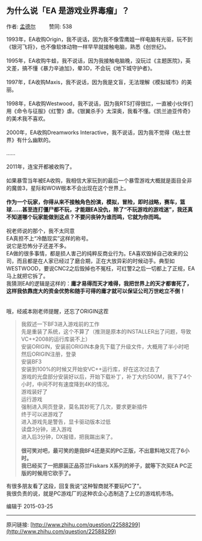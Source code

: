 ## 为什么说「EA 是游戏业界毒瘤」？

作者: [孟德尔](http://www.zhihu.com/people/meng-de-er)&nbsp;&nbsp;&nbsp;&nbsp;&nbsp;&nbsp;&nbsp;&nbsp; 赞同: 538


1993年，EA收购Origin，我不说话，因为我不像雪鹰姐一样电脑有光驱，玩不到《银河飞将》，也不像软体动物一样早早就接触电脑，熟悉《创世纪》。<br><br>1995年，EA收购牛蛙，我不说话，因为我接触电脑晚，没玩过《主题医院》，英文差，搞不懂《暴力辛迪加》，晕3D，不会玩《地下城守护者》。<br><br>1997年，EA收购Maxis，我不说话，因为我是文盲，无法理解《模拟城市》的美丽。<br><br>1998年，EA收购Westwood，我不说话，因为我RTS打得很烂，一直被小伙伴们用《命令与征服》《红警》虐。《银翼杀手》太深奥，我看不懂。《凯兰迪亚传奇》的美术我不喜欢。<br><br>2000年，EA收购Dreamworks Interactive，我不说话，因为我不觉得《粘土世界》有什么幽默的。<br><br>……<br><br>2011年，连宝开都被收购了。<br><br>如果暴雪当年被EA收购，我相信大家玩到的最后一个暴雪游戏大概就是面目全非的魔兽3，星际和WOW根本不会出现在这个世界上。<br><br><b>作为一个玩家，你得从来不接触角色扮演，模拟，冒险，即时战略，赛车，篮球……甚至连打僵尸都不玩，才能跟EA没仇，除了“不玩游戏的游戏迷”，我还真不知道哪个玩家能做到这点？</b><b>不要问丧钟为谁而鸣，它就为你而鸣。<br></b><br>祝老师说的那个，我不太同意<br>EA真担不上“冷酷现实”这样的称号。<br>说它是恐怖分子还差不多。<br>EA做的很多事情，都是损人害己的纯粹反商业行为。EA喜欢毁掉自己收来的公司，而且都是在人家已经过了磨合期，正在大放异彩的时候动手。典型如WESTWOOD，要说CNC2之后毁掉也不冤枉，可红警2之后一切都上了正规，EA马上就把它拆了。<br>我猜测EA的逻辑是这样的：<b>庸才易得而天才难得，我把世界上的天才都害死了，这样我依靠庞大的资金优势和随手可得的庸才就可以保证公司万世屹立不倒！</b><br><br><br>哦，经戚本刚老师提醒，还忘了ORIGIN这茬<br><blockquote>我叙述一下BF3进入游戏前的工作<br>先是重装了系统，这个不算了（推测是原本的INSTALLER出了问题，导致VC++2008的运行库装不上）<br>安装ORIGIN，安装前ORIGIN本身先下载了升级文件，大概用了半小时吧<br>然后ORIGIN注册，登录<br>安装BF3<br>安装到100%的时候又开始安VC++运行库，好在这次过去了<br>游戏的光盘部分安装好以后，开始下载补丁，补丁大约500M，我下了4个小时，中间不时有速度降到4K的情况。<br>游戏装好了<br>运行游戏<br>强制进入网页登录，莫名其妙死了几次，要求更新插件<br>终于可以进游戏了<br>进入游戏先是警告，显卡驱动版本过低<br>读盘3分钟，进入游戏<br>进入后3分钟，DX报错，把我踹出来了。<br><br><b>很可笑对吧，最可笑的是我BF4还是买的PC正版，不出意料地又花了6小时。<br>我已经买了一把原装正品芬兰Fiskars X系列的斧子，就等下次买EA PC正版的时候用它砍手了。</b></blockquote>有很多朋友看了这段，回复我说“这种智商就不要玩PC了”。<br>我很负责的说，就是PC游戏厂的这种农企心态制造了上亿的游戏机市场。



编辑于 2015-03-25



---
原问链接: [http://www.zhihu.com/question/22588299](http://www.zhihu.com/question/22588299)